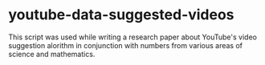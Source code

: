# youtube-data-suggested-videos
This script was used while writing a research paper about YouTube's video suggestion alorithm in conjunction with numbers from various areas of science and mathematics.
